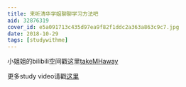 ```yaml
---
title: 来听清华学姐聊聊学习方法吧
aid: 32876319
cover_id: e5a091713c435d97ea9f82f1ddc2a363a863c9c7.jpg
date: 2018-10-29
tags: [studywithme]
---
```

小姐姐的bilibili空间戳这里[takeMHaway](https://space.bilibili.com/19861010/#/)

更多study video请戳[这里](https://wblearn.github.io/study-video/)